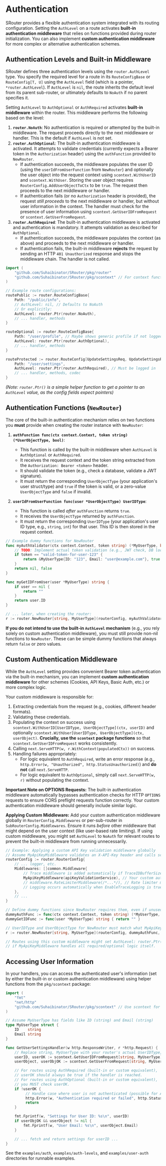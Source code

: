 # Authentication

SRouter provides a flexible authentication system integrated with its routing configuration. Setting the `AuthLevel` on a route activates **built-in authentication middleware** that relies on functions provided during router initialization. You can also implement **custom authentication middleware** for more complex or alternative authentication schemes.

## Authentication Levels and Built-in Middleware

SRouter defines three authentication levels using the `router.AuthLevel` type. You specify the required level for a route in its `RouteConfigBase` or `RouteConfig[T, U]` using the `AuthLevel` field (which is a pointer, `*router.AuthLevel`). If `AuthLevel` is `nil`, the route inherits the default level from its parent sub-router, or ultimately defaults to `NoAuth` if no parent specifies it.

Setting `AuthLevel` to `AuthOptional` or `AuthRequired` activates **built-in middleware** within the router. This middleware performs the following based on the level:

1.  **`router.NoAuth`**: No authentication is required or attempted by the built-in middleware. The request proceeds directly to the next middleware or handler. This is the default if `AuthLevel` is not set.
2.  **`router.AuthOptional`**: The built-in authentication middleware is activated. It attempts to validate credentials (currently expects a Bearer token in the `Authorization` header) using the `authFunction` provided to `NewRouter`.
    *   If authentication succeeds, the middleware populates the user ID (using the `userIdFromUserFunction` from `NewRouter`) and optionally the user object into the request context using `scontext.WithUserID` and `scontext.WithUser`. Storing the user object requires `RouterConfig.AddUserObjectToCtx` to be `true`. The request then proceeds to the next middleware or handler.
    *   If authentication fails (or no `Authorization` header is provided), the request *still proceeds* to the next middleware or handler, but without user information in the context. The handler must check for the presence of user information using `scontext.GetUserIDFromRequest` or `scontext.GetUserFromRequest`.
3.  **`router.AuthRequired`**: The built-in authentication middleware is activated and authentication is mandatory. It attempts validation as described for `AuthOptional`.
    *   If authentication succeeds, the middleware populates the context (as above) and proceeds to the next middleware or handler.
    *   If authentication fails, the built-in middleware **rejects** the request by sending an HTTP `401 Unauthorized` response and stops the middleware chain. The handler is not called.

```go
import (
	"github.com/Suhaibinator/SRouter/pkg/router"
	"github.com/Suhaibinator/SRouter/pkg/scontext" // For context functions
)

// Example route configurations:
routePublic := router.RouteConfigBase{
    Path: "/public/info",
    // AuthLevel: nil, // Defaults to NoAuth
    // Or explicitly:
    AuthLevel: router.Ptr(router.NoAuth),
    // ... handler, methods
}

routeOptional := router.RouteConfigBase{
    Path: "/user/profile", // Maybe shows generic profile if not logged in, specific if logged in
    AuthLevel: router.Ptr(router.AuthOptional),
    // ... handler, methods
}

routeProtected := router.RouteConfig[UpdateSettingsReq, UpdateSettingsResp]{
    Path: "/user/settings",
    AuthLevel: router.Ptr(router.AuthRequired), // Must be logged in
    // ... handler, methods, codec
}
```
*(Note: `router.Ptr()` is a simple helper function to get a pointer to an `AuthLevel` value, as the config fields expect pointers)*

## Authentication Functions (`NewRouter`)

The core of the built-in authentication mechanism relies on two functions you **must** provide when creating the router instance with `NewRouter`:

1.  **`authFunction func(ctx context.Context, token string) (*UserObjectType, bool)`**:
    *   This function is called by the built-in middleware when `AuthLevel` is `AuthOptional` or `AuthRequired`.
    *   It receives the request context and the token string extracted from the `Authorization: Bearer <token>` header.
    *   It should validate the token (e.g., check a database, validate a JWT signature).
    *   It must return the corresponding `UserObjectType` (your application's user struct/type) and `true` if the token is valid, or a zero-value `UserObjectType` and `false` if invalid.

2.  **`userIdFromUserFunction func(user *UserObjectType) UserIDType`**:
    *   This function is called *after* `authFunction` returns `true`.
    *   It receives the `UserObjectType` returned by `authFunction`.
    *   It must return the corresponding `UserIDType` (your application's user ID type, e.g., `string`, `int`) for that user. This ID is then stored in the request context.

```go
// Example dummy functions for NewRouter
func myAuthValidator(ctx context.Context, token string) (*MyUserType, bool) {
    // TODO: Implement actual token validation (e.g., JWT check, DB lookup)
    if token == "valid-token-for-user-123" {
        return &MyUserType{ID: "123", Email: "user@example.com"}, true
    }
    return nil, false
}

func myGetIDFromUser(user *MyUserType) string {
    if user == nil {
        return ""
    }
    return user.ID
}

// ... later, when creating the router:
r := router.NewRouter[string, MyUserType](routerConfig, myAuthValidator, myGetIDFromUser)
```

**If you do not intend to use the built-in `AuthLevel` mechanism** (e.g., you rely solely on custom authentication middleware), you must still provide non-nil functions to `NewRouter`. These can be simple dummy functions that always return `false` or zero values.

## Custom Authentication Middleware

While the `AuthLevel` setting provides convenient Bearer token authentication via the built-in mechanism, you can implement **custom authentication middleware** for other schemes (Cookies, API Keys, Basic Auth, etc.) or more complex logic.

Your custom middleware is responsible for:

1.  Extracting credentials from the request (e.g., cookies, different header formats).
2.  Validating these credentials.
3.  Populating the context on success using `scontext.WithUserID[UserIDType, UserObjectType](ctx, userID)` and optionally `scontext.WithUser[UserIDType, UserObjectType](ctx, userObject)`. **Crucially, use the `scontext` package functions** so that `scontext.GetUserIDFromRequest` works consistently.
4.  Calling `next.ServeHTTP(w, r.WithContext(populatedCtx))` on success.
5.  Handling failures appropriately:
    *   For logic equivalent to `AuthRequired`, write an error response (e.g., `http.Error(w, "Unauthorized", http.StatusUnauthorized)`) and **do not** call `next.ServeHTTP`.
    *   For logic equivalent to `AuthOptional`, simply call `next.ServeHTTP(w, r)` without populating the context.

**Important Note on OPTIONS Requests:** The built-in authentication middleware automatically bypasses authentication checks for HTTP `OPTIONS` requests to ensure CORS preflight requests function correctly. Your custom authentication middleware should generally include similar logic.

**Applying Custom Middleware:** Add your custom authentication middleware globally in `RouterConfig.Middlewares` or per-sub-router in `SubRouterConfig.Middlewares`. Ensure it runs *before* other middleware that might depend on the user context (like user-based rate limiting). If using custom middleware, you might set `AuthLevel` to `NoAuth` for relevant routes to prevent the built-in middleware from running unnecessarily.

```go
// Example: Applying a custom API Key validation middleware globally
// Assume MyApiKeyMiddleware validates an X-API-Key header and calls scontext.WithUserID/User on success
routerConfig := router.RouterConfig{
    // ... logger, etc.
    Middlewares: []common.Middleware{
        // Trace middleware is added automatically if TraceIDBufferSize > 0
        MyApiKeyMiddleware(apiKeyValidationService), // Your custom auth middleware
        // middleware.RateLimiterMiddleware(/*...*/), // Rate limiter might depend on user ID set by MyApiKeyMiddleware
        // Logging occurs automatically when EnableTraceLogging is true
    },
    // ...
}

// Define dummy functions since NewRouter requires them, even if unused by MyApiKeyMiddleware
dummyAuthFunc := func(ctx context.Context, token string) (*MyUserType, bool) { return nil, false }
dummyGetIDFunc := func(user *MyUserType) string { return "" }

// UserIDType and UserObjectType for NewRouter must match what MyApiKeyMiddleware puts in context
r := router.NewRouter[string, MyUserType](routerConfig, dummyAuthFunc, dummyGetIDFunc)

// Routes using this custom middleware might set AuthLevel: router.Ptr(router.NoAuth)
// if MyApiKeyMiddleware handles all required/optional logic itself.
```


## Accessing User Information

In your handlers, you can access the authenticated user's information (set by either the built-in or custom authentication middleware) using helper functions from the `pkg/scontext` package:

```go
import (
	"fmt"
	"net/http"
	"github.com/Suhaibinator/SRouter/pkg/scontext" // Use scontext for accessing user info
)

// Assume MyUserType has fields like ID (string) and Email (string)
type MyUserType struct {
	ID    string
	Email string
}

func GetUserSettingsHandler(w http.ResponseWriter, r *http.Request) {
    // Replace string, MyUserType with your router's actual UserIDType, UserObjectType
    userID, userOK := scontext.GetUserIDFromRequest[string, MyUserType](r)
    userObject, userObjOK := scontext.GetUserFromRequest[string, MyUserType](r) // Returns *MyUserType

    // For routes using AuthRequired (built-in or custom equivalent),
    // userOK should always be true if the handler is reached.
    // For routes using AuthOptional (built-in or custom equivalent),
    // you MUST check userOK.
    if !userOK {
         // Handle case where user is not authenticated (possible for AuthOptional)
         http.Error(w, "Authentication required or failed", http.StatusUnauthorized)
         return
    }

    fmt.Fprintf(w, "Settings for User ID: %s\n", userID)
    if userObjOK && userObject != nil {
        fmt.Fprintf(w, "User Email: %s\n", userObject.Email)
    }

    // ... fetch and return settings for userID ...
}
```

See the `examples/auth`, `examples/auth-levels`, and `examples/user-auth` directories for runnable examples.
